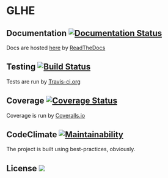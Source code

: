 # GLHE

## Documentation [![Documentation Status](https://readthedocs.org/projects/glhe/badge/?version=latest)](https://glhe.readthedocs.io/en/latest/?badge=latest)

Docs are hosted [here](https://glhe.readthedocs.io/en/latest/) by [ReadTheDocs](https://readthedocs.org/)

## Testing [![Build Status](https://travis-ci.org/mitchute/GLHE.svg?branch=master)](https://travis-ci.org/mitchute/GLHE)

Tests are run by [Travis-ci.org](https://travis-ci.org/mitchute/GLHE)


## Coverage [![Coverage Status](https://coveralls.io/repos/github/mitchute/GLHE/badge.svg?branch=master)](https://coveralls.io/github/mitchute/GLHE?branch=master)

Coverage is run by [Coveralls.io](https://coveralls.io/github/mitchute/GLHE)


## CodeClimate [![Maintainability](https://api.codeclimate.com/v1/badges/1fccf9243691d2a4c559/maintainability)](https://codeclimate.com/github/mitchute/GLHE/maintainability)

The project is built using best-practices, obviously.


## License [![](https://img.shields.io/github/license/mashape/apistatus.svg)](https://github.com/mitchute/GLHE/blob/master/LICENSE.txt)
